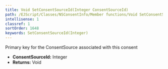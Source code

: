 ```yaml
---
title: Void SetConsentSourceId(Integer ConsentSourceId)
path: /EJScript/Classes/NSConsentInfo/Member functions/Void SetConsentSourceId(Integer p_0)
intellisense: 1
classref: 1
sortOrder: 1648
keywords: SetConsentSourceId(Integer)
---
```



Primary key for the ConsentSource associated with this consent



* **ConsentSourceId:** Integer
* **Returns:** Void


